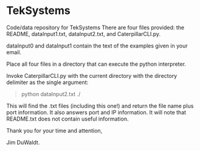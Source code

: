 # TekSystems
Code/data repository for TekSystems
There are four files provided: the README, dataInput1.txt, dataInput2.txt, and CaterpillarCLI.py.

dataInput0 and dataInput1 contain the text of the examples given in your email.

Place all four files in a directory that can execute the python interpreter.

Invoke CaterpillarCLI.py with the current directory with the directory delimiter as the single argument:

>python dataInput2.txt ./

This will find the .txt files (including this one!) and return the file name plus port information.  It also answers port and IP information.  It will note that README.txt does not contain useful information.

Thank you for your time and attention,

Jim DuWaldt.
